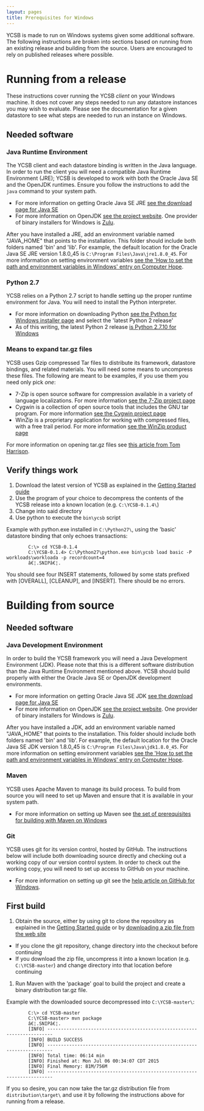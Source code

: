 ```yaml
---
layout: pages
title: Prerequisites for Windows
---
```

YCSB is made to run on Windows systems given some additional software. The following instructions are broken into sections based on running from an existing release and building from the source. Users are encouraged to rely on published releases where possible.

# Running from a release

These instructions cover running the YCSB _client_ on your Windows machine. It does not cover any steps needed to run any datastore instances you may wish to evaluate. Please see the documentation for a given datastore to see what steps are needed to run an instance on Windows.

## Needed software

### Java Runtime Environment

The YCSB client and each datastore binding is written in the Java language. In order to run the client you will need a compatible Java Runtime Environment (JRE); YCSB is developed to work with both the Oracle Java SE and the OpenJDK runtimes. Ensure you follow the instructions to add the `java` command to your system path.

* For more information on getting Oracle Java SE JRE [see the download page for Java SE](http://www.oracle.com/technetwork/java/javase/downloads/index.html)
* For more information on OpenJDK [see the project website](http://openjdk.java.net/). One provider of binary installers for Windows is [Zulu](http://www.azulsystems.com/products/zulu).

After you have installed a JRE, add an environment variable named "JAVA_HOME" that points to the installation. This folder should include both folders named 'bin' and 'lib'. For example, the default location for the Oracle Java SE JRE version 1.8.0_45 is `C:\Program Files\Java\jre1.8.0_45`. For more information on setting environment variables [see the 'How to set the path and environment variables in Windows' entry on Computer Hope](http://www.computerhope.com/issues/ch000549.htm).

### Python 2.7

YCSB relies on a Python 2.7 script to handle setting up the proper runtime environment for Java. You will need to install the Python interpreter.

* For more information on downloading Python [see the Python for Windows installer page](https://www.python.org/downloads/windows/) and select the 'latest Python 2 release' 
* As of this writing, the latest Python 2 release [is Python 2.7.10 for Windows](https://www.python.org/downloads/release/python-2710/)

### Means to expand tar.gz files

YCSB uses Gzip compressed Tar files to distribute its framework, datastore bindings, and related materials. You will need some means to uncompress these files. The following are meant to be examples, if you use them you need only pick _one_:

* 7-Zip is open source software for compression available in a variety of language localizations. For more information [see the 7-Zip project page](http://www.7-zip.org/)
* Cygwin is a collection of open source tools that includes the GNU tar program. For more information [see the Cygwin project page](http://www.cygwin.com/)
* WinZip is a proprietary application for working with compressed files, with a free trail period. For more information [see the WinZip product page](http://winzip.com/windows/en/index.htm) 

For more information on opening tar.gz files see [this article from Tom Harrison](http://www.ofzenandcomputing.com/how-to-open-tar-gz-files/).

## Verify things work

1. Download the latest version of YCSB as explained in the [Getting Started guide](https://github.com/brianfrankcooper/YCSB/wiki/Getting-Started)
1. Use the program of your choice to decompress the contents of the YCSB release into a known location (e.g. `C:\YCSB-0.1.4\`)
1. Change into said directory
1. Use python to execute the `bin\ycsb` script

Example with python.exe installed in `C:\Python27\`, using the 'basic' datastore binding that only echoes transactions:
```
        C:\> cd YCSB-0.1.4
        C:\YCSB-0.1.4> C:\Python27\python.exe bin\ycsb load basic -P workloads\workloada -p recordcount=4
        â€¦.SNIPâ€¦.
```

You should see four INSERT statements, followed by some stats prefixed with [OVERALL], [CLEANUP], and [INSERT]. There should be no errors.

# Building from source

## Needed software

### Java Development Environment

In order to build the YCSB framework you will need a Java Development Environment (JDK). Please note that this is a different software distribution than the Java Runtime Environment mentioned above. YCSB should build properly with either the Oracle Java SE or OpenJDK development environments.

* For more information on getting Oracle Java SE JDK [see the download page for Java SE](http://www.oracle.com/technetwork/java/javase/downloads/index.html)
* For more information on OpenJDK [see the project website](http://openjdk.java.net/). One provider of binary installers for Windows is [Zulu](http://www.azulsystems.com/products/zulu).

After you have installed a JDK, add an environment variable named "JAVA_HOME" that points to the installation. This folder should include both folders named 'bin' and 'lib'. For example, the default location for the Oracle Java SE JDK version 1.8.0_45 is `C:\Program Files\Java\jdk1.8.0_45`. For more information on setting environment variables [see the 'How to set the path and environment variables in Windows' entry on Computer Hope](http://www.computerhope.com/issues/ch000549.htm).

### Maven

YCSB uses Apache Maven to manage its build process. To build from source you will need to set up Maven and ensure that it is available in your system path.

* For more information on setting up Maven see [the set of prerequisites for building with Maven on Windows](https://maven.apache.org/guides/getting-started/windows-prerequisites.html)

### Git

YCSB uses git for its version control, hosted by GitHub. The instructions below will include both downloading source directly and checking out a working copy of our version control system. In order to check out the working copy, you will need to set up access to GitHub on your machine.

* For more information on setting up git see the [help article on GitHub for Windows](https://help.github.com/articles/set-up-git/#platform-windows).

## First build

1. Obtain the source, either by using git to clone the repository as explained in the [Getting Started guide](https://github.com/brianfrankcooper/YCSB/wiki/Getting-Started) or by [downloading a zip file from the web site](https://github.com/brianfrankcooper/YCSB/archive/master.zip)
  - If you clone the git repository, change directory into the checkout before continuing
  - If you download the zip file, uncompress it into a known location (e.g. `C:\YCSB-master`) and change directory into that location before continuing
1. Run Maven with the 'package' goal to build the project and create a binary distribution tar.gz file.

Example with the downloaded source decompressed into `C:\YCSB-master\`:
```
        C:\> cd YCSB-master
        C:\YCSB-master> mvn package
        â€¦.SNIPâ€¦.
        [INFO] ------------------------------------------------------------------------
        [INFO] BUILD SUCCESS
        [INFO] ------------------------------------------------------------------------
        [INFO] Total time: 06:14 min
        [INFO] Finished at: Mon Jul 06 00:34:07 CDT 2015
        [INFO] Final Memory: 81M/756M
        [INFO] ------------------------------------------------------------------------
```

If you so desire, you can now take the tar.gz distribution file from `distribution\target\` and use it by following the instructions above for running from a release.

